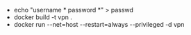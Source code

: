 * echo "username * password *" > passwd
* docker build -t vpn .
* docker run --net=host --restart=always --privileged -d vpn
